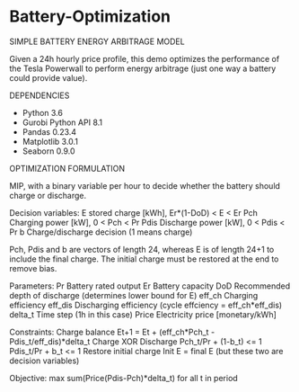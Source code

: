 # Battery-Optimization

SIMPLE BATTERY ENERGY ARBITRAGE MODEL

Given a 24h hourly price profile, this demo optimizes the performance of the Tesla Powerwall to perform energy arbitrage 
(just one way a battery could provide value).

DEPENDENCIES
  - Python 3.6
  - Gurobi Python API 8.1
  - Pandas 0.23.4
  - Matplotlib 3.0.1
  - Seaborn 0.9.0

OPTIMIZATION FORMULATION

MIP, with a binary variable per hour to decide whether the battery should charge or discharge.

Decision variables:
  E     stored charge [kWh],       Er*(1-DoD) < E < Er
  Pch   Charging power [kW],       0 < Pch < Pr
  Pdis  Discharge power [kW],      0 < Pdis < Pr
  b     Charge/discharge decision (1 means charge)
  
  Pch, Pdis and b are vectors of length 24, whereas E is of length 24+1 to include the final charge. The initial charge must be restored
  at the end to remove bias.
  
Parameters:
  Pr          Battery rated output
  Er          Battery capacity
  DoD         Recommended depth of discharge (determines lower bound for E)
  eff_ch      Charging efficiency
  eff_dis     Discharging efficiency (cycle effciency = eff_ch*eff_dis)
  delta_t     Time step (1h in this case)
  Price       Electricity price [monetary/kWh]
  
Constraints:
  Charge balance          Et+1 = Et + (eff_ch*Pch_t - Pdis_t/eff_dis)*delta_t
  Charge XOR Discharge    Pch_t/Pr + (1-b_t) <= 1
                          Pdis_t/Pr + b_t <= 1
  Restore initial charge  Init E = final E (but these two are decision variables)
  
Objective:
  max sum(Price(Pdis-Pch)*delta_t) for all t in period
